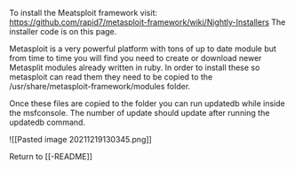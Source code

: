 To install the Meatsploit framework visit: https://github.com/rapid7/metasploit-framework/wiki/Nightly-Installers The installer code is on this page. 

Metasploit is a very powerful platform with tons of up to date module but from time to time you will find you need to create or download newer Metasplit modules already written in ruby. In order to install these so metasploit can read them they need to be copied to the /usr/share/metasploit-framework/modules folder. 

Once these files are copied to the folder you can run updatedb while inside the msfconsole. The number of update should update after running the updatedb command. 

![[Pasted image 20211219130345.png]]

Return to [[-README]]